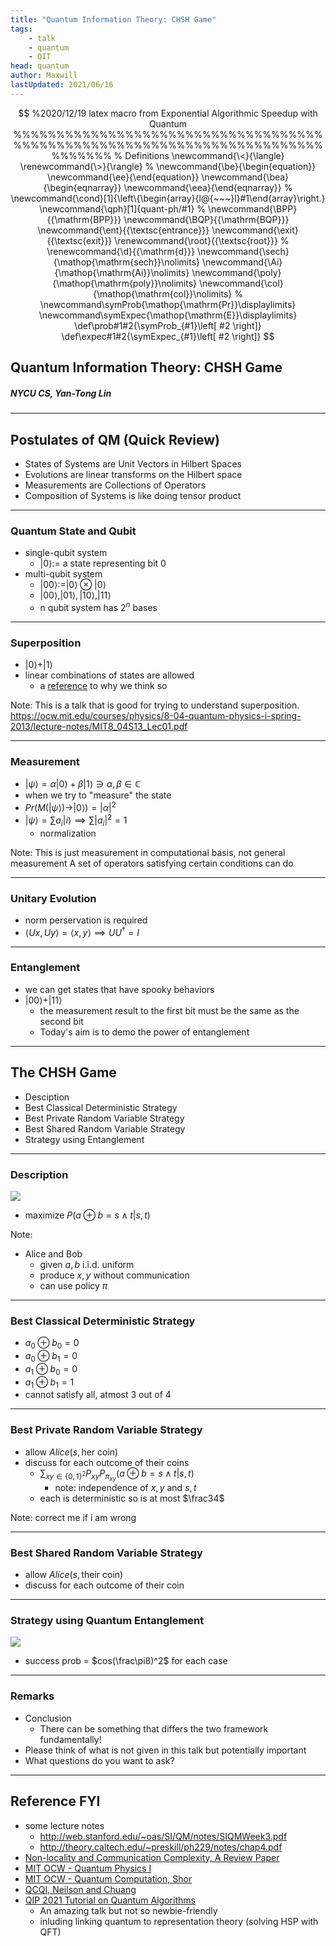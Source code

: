 ```yaml
---
title: "Quantum Information Theory: CHSH Game"
tags:
    - talk
    - quantum
    - QIT
head: quantum
author: Maxwill
lastUpdated: 2021/06/16
---
```


$$
%2020/12/19 latex macro from Exponential Algorithmic Speedup with Quantum %%%%%%%%%%%%%%%%%%%%%%%%%%%%%%%%%%%%%%%%%%%%%%%%%%%%%%%%%%%%%%%%%%%%%%%%%%%%%%%
% Definitions
\newcommand{\<}{\langle}
\renewcommand{\>}{\rangle}
%
\newcommand{\be}{\begin{equation}}
\newcommand{\ee}{\end{equation}}
\newcommand{\bea}{\begin{eqnarray}}
\newcommand{\eea}{\end{eqnarray}}
%
\newcommand{\cond}[1]{\left\{\begin{array}{l@{~~~}l}#1\end{array}\right.}
\newcommand{\qph}[1]{quant-ph/#1}
%
\newcommand{\BPP}{{\mathrm{BPP}}}
\newcommand{\BQP}{{\mathrm{BQP}}}
\newcommand{\ent}{{\textsc{entrance}}}
\newcommand{\exit}{{\textsc{exit}}}
\renewcommand{\root}{{\textsc{root}}}
%
\renewcommand{\d}{{\mathrm{d}}}
\newcommand{\sech}{\mathop{\mathrm{sech}}\nolimits}
\newcommand{\Ai}{\mathop{\mathrm{Ai}}\nolimits}
\newcommand{\poly}{\mathop{\mathrm{poly}}\nolimits}
\newcommand{\col}{\mathop{\mathrm{col}}\nolimits}
%
\newcommand\symProb{\mathop{\mathrm{Pr}}\displaylimits}
\newcommand\symExpec{\mathop{\mathrm{E}}\displaylimits}
\def\prob#1#2{\symProb_{#1}\left[ #2 \right]}
\def\expec#1#2{\symExpec_{#1}\left[ #2 \right]}
$$

## Quantum Information Theory: CHSH Game

##### NYCU CS, Yan-Tong Lin

---

## Postulates of QM (Quick Review)
- States of Systems are Unit Vectors in Hilbert Spaces
- Evolutions are linear transforms on the Hilbert space
- Measurements are Collections of Operators
- Composition of Systems is like doing tensor product

----

### Quantum State and Qubit

<div class="small">

- single-qubit system
    - $|0\rangle :=$ a state representing bit $0$
- multi-qubit system
    - $|00\rangle := |0\rangle \otimes |0\rangle$
    - $|00\rangle, |01\rangle, |10\rangle, |11\rangle$
    - n qubit system has $2^n$ bases
</div>

----

### Superposition

<div class="small">

- $|0\rangle + |1\rangle$
- linear combinations of states are allowed
    - a [reference](https://ocw.mit.edu/courses/physics/8-04-quantum-physics-i-spring-2013/lecture-notes/MIT8_04S13_Lec01.pdf) to why we think so
</div>

Note:
This is a talk that is good for trying to understand superposition. https://ocw.mit.edu/courses/physics/8-04-quantum-physics-i-spring-2013/lecture-notes/MIT8_04S13_Lec01.pdf

----

### Measurement

<div class="small">

- $|\psi\rangle = \alpha|0\rangle + \beta |1\rangle \ni \alpha, \beta \in \mathbb{C}$
- when we try to "measure" the state
- $Pr(M(|\psi\rangle) \to |0\rangle) = |\alpha|^2$ 
- $|\psi\rangle=\sum a_i |i\rangle \implies \sum |a_i|^2 =1$
    - normalization
</div>

Note:
This is just measurement in computational basis, not general measurement
A set of operators satisfying certain conditions can do

----


### Unitary Evolution

<div class="small">

- norm perservation is required
- $\langle Ux, Uy \rangle = \langle x, y \rangle \implies UU^{\dagger}=I$

</div>

----

### Entanglement

<div class="small">

- we can get states that have spooky behaviors
- $|00\rangle + |11\rangle$
    - the measurement result to the first bit must be the same as the second bit
    - Today's aim is to demo the power of entanglement 
</div>

---

## The CHSH Game
- Desciption
- Best Classical Deterministic Strategy
- Best Private Random Variable Strategy
- Best Shared Random Variable Strategy
- Strategy using Entanglement

----

### Description
![](https://i.imgur.com/qcF0JcK.png)

- maximize $P(a\oplus b= s\wedge t|s,t)$
<!--

mermaid
graph LR
subgraph Earth
    a Alice x
end
subgraph Mars
    b Bob y
end

-->


Note:
- Alice and Bob
    - given $a, b$ i.i.d. uniform
    - produce $x, y$ without communication
    - can use policy $\pi$

----

### Best Classical Deterministic Strategy
- $a_0 \oplus b_0 = 0$
- $a_0 \oplus b_1 = 0$
- $a_1 \oplus b_0 = 0$
- $a_1 \oplus b_1 = 1$
- cannot satisfy all, atmost 3 out of 4

----

### Best Private Random Variable Strategy
- allow $Alice(s, \text{her coin})$
- discuss for each outcome of their coins
    - $\sum_{xy\in\{0,1\}^2} P_{xy}P_{\pi_{xy}}(a\oplus b= s\wedge t|s,t)$
        - note: independence of $x,y$ and $s,t$
    - each is deterministic so is at most $\frac34$ 

Note:
correct me if i am wrong

----

### Best Shared Random Variable Strategy
- allow $Alice(s, \text{their coin})$
- discuss for each outcome of their coin

----

### Strategy using Quantum Entanglement
![](https://i.imgur.com/P78amLA.png)
- success prob = $cos(\frac\pi8)^2$ for each case

---

### Remarks
- Conclusion
    - There can be something that differs the two framework fundamentally!
- Please think of what is not given in this talk but potentially important
- What questions do you want to ask?

---

## Reference FYI

<div class="small">

- some lecture notes
    - http://web.stanford.edu/~oas/SI/QM/notes/SIQMWeek3.pdf
    - http://theory.caltech.edu/~preskill/ph229/notes/chap4.pdf
- [Non-locality and Communication Complexity, A Review Paper](https://homepages.cwi.nl/~rdewolf/publ/qc/BCMW09-arxiv.pdf)
- [MIT OCW - Quantum Physics I](https://ocw.mit.edu/courses/physics/8-04-quantum-physics-i-spring-2013/)
- [MIT OCW - Quantum Computation, Shor](https://ocw.mit.edu/courses/mathematics/18-435j-quantum-computation-fall-2003/index.htm)
- [QCQI, Neilson and Chuang](https://www.amazon.com/Quantum-Computation-Information-10th-Anniversary/dp/1107002176)
- [QIP 2021 Tutorial on Quantum Algorithms](https://www.youtube.com/watch?v=M0e5gkf7QSQ&ab_channel=MunichCenterforQuantumScience%26Technology)
    - An amazing talk but not so newbie-friendly
    - inluding linking quantum to representation theory (solving HSP with QFT)
    

</div>